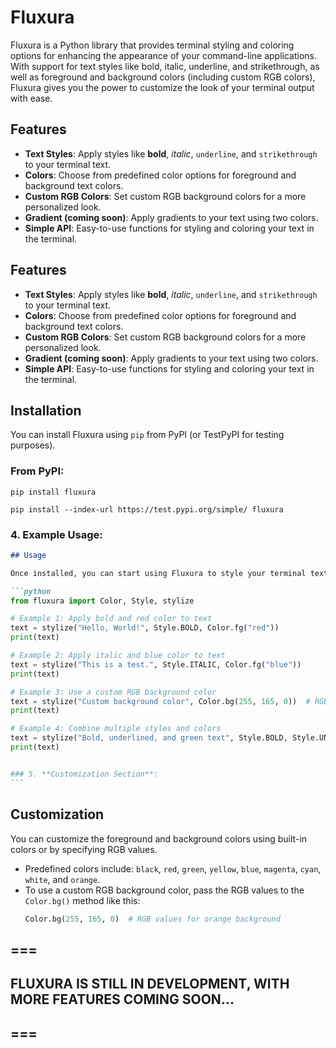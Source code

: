 # Fluxura

Fluxura is a Python library that provides terminal styling and coloring options for enhancing the appearance of your command-line applications. With support for text styles like bold, italic, underline, and strikethrough, as well as foreground and background colors (including custom RGB colors), Fluxura gives you the power to customize the look of your terminal output with ease.

## Features

- **Text Styles**: Apply styles like **bold**, _italic_, `underline`, and `strikethrough` to your terminal text.
- **Colors**: Choose from predefined color options for foreground and background text colors.
- **Custom RGB Colors**: Set custom RGB background colors for a more personalized look.
- **Gradient (coming soon)**: Apply gradients to your text using two colors.
- **Simple API**: Easy-to-use functions for styling and coloring your text in the terminal.

## Features

- **Text Styles**: Apply styles like **bold**, _italic_, `underline`, and `strikethrough` to your terminal text.
- **Colors**: Choose from predefined color options for foreground and background text colors.
- **Custom RGB Colors**: Set custom RGB background colors for a more personalized look.
- **Gradient (coming soon)**: Apply gradients to your text using two colors.
- **Simple API**: Easy-to-use functions for styling and coloring your text in the terminal.

## Installation

You can install Fluxura using `pip` from PyPI (or TestPyPI for testing purposes).

### From PyPI:

`pip install fluxura`

`pip install --index-url https://test.pypi.org/simple/ fluxura`

### 4. **Example Usage**:

````markdown
## Usage

Once installed, you can start using Fluxura to style your terminal text.

```python
from fluxura import Color, Style, stylize

# Example 1: Apply bold and red color to text
text = stylize("Hello, World!", Style.BOLD, Color.fg("red"))
print(text)

# Example 2: Apply italic and blue color to text
text = stylize("This is a test.", Style.ITALIC, Color.fg("blue"))
print(text)

# Example 3: Use a custom RGB background color
text = stylize("Custom background color", Color.bg(255, 165, 0))  # RGB: Orange
print(text)

# Example 4: Combine multiple styles and colors
text = stylize("Bold, underlined, and green text", Style.BOLD, Style.UNDERLINE, Color.fg("green"))
print(text)


### 5. **Customization Section**:
```
````

## Customization

You can customize the foreground and background colors using built-in colors or by specifying RGB values.

- Predefined colors include: `black`, `red`, `green`, `yellow`, `blue`, `magenta`, `cyan`, `white`, and `orange`.
- To use a custom RGB background color, pass the RGB values to the `Color.bg()` method like this:
  ```python
  Color.bg(255, 165, 0)  # RGB values for orange background
  ```
## ===
## FLUXURA IS STILL IN DEVELOPMENT, WITH MORE FEATURES COMING SOON...
## ===
